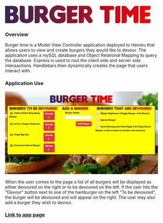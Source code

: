 ![Burger Time](public/assets/images/burgertime.png)

### Overview

Burger time is a Model View Controller application deployed to Heroku that allows users to view and create burgers they would like to devour.  The application uses a mySQL database and Object Relational Mapping to query the database.   Express is used to rout the client side and server side interaactions.  Handlebars then dynamically creates the page that users interact with.  

### Application Use

![Burger Time App](public/assets/images/burgertime.jpg)

When the user comes to the page a list of all burgers will be displayed as either devoured on the right or to be devoured on the left.  If the user hits the "Devour" button next to one of the hamburger on the left "To be devoured", the burger will be devoured and will appear on the right.  The user may also add a burger they wish to devour.  

### [Link to app page](https://hidden-headland-99998.herokuapp.com/)